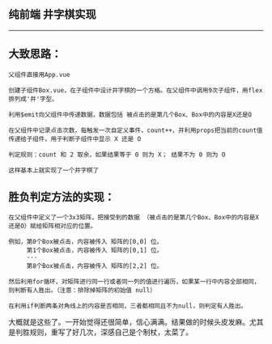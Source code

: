 纯前端 井字棋实现
----------------
----------------

大致思路：
-------
    父组件直接用App.vue
    
    创建子组件Box.vue，在子组件中设计井字棋的一个方格。在父组件中调用9次子组件，用flex排列成'井'字型。

    利用$emit向父组件中传递数据，数据包括 被点击的是第几个Box、Box中的内容是X还是O

    在父组件中记录点击次数，每触发一次自定义事件，count++，并利用props把当前的count值传递给子组件，用于判断子组件中显示 X 还是 O

    判定规则：count 和 2 取余，如果结果等于 0 则为 X； 结果不为 0 则为 O

    这样基本上就实现了一个井字棋了


 胜负判定方法的实现：
 --------
    在父组件中定义了一个3x3矩阵，把接受到的数据 （被点击的是第几个Box、Box中的内容是X还是O）赋给矩阵相对应的位置。

    例如，第0个Box被点击，内容被传入 矩阵的[0,0] 位。 
         第1个Box被点击，内容被传入 矩阵的[0,1] 位。 
         ···
         第8个Box被点击，内容被传入 矩阵的[2,2] 位。 

    然后利用for循环，对矩阵进行同一行或者同一列的值进行遍历，如果某一行中内容全部相同，则判断有人胜出。（注意：排除掉矩阵的初始值 null）

    在利用if判断两条对角线上的内容是否相同，三者都相同且不为null，则判定有人胜出。


大概就是这些了。一开始觉得还很简单，信心满满。结果做的时候头皮发麻。尤其是判胜规则，重写了好几次，深感自己是个制杖，太菜了。